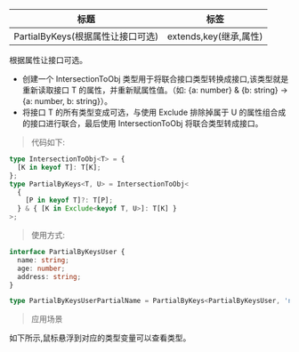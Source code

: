 | 标题                              | 标签                   |
| --------------------------------- | ---------------------- |
| PartialByKeys(根据属性让接口可选) | extends,key(继承,属性) |

根据属性让接口可选。

- 创建一个 IntersectionToObj 类型用于将联合接口类型转换成接口,该类型就是重新读取接口 T 的属性，并重新赋属性值。（如: {a: number} & {b: string} -> {a: number, b: string}）。
- 将接口 T 的所有类型变成可选，与使用 Exclude 排除掉属于 U 的属性组合成的接口进行联合，最后使用 IntersectionToObj 将联合类型转成接口。

> 代码如下:

```ts
type IntersectionToObj<T> = {
  [K in keyof T]: T[K];
};
type PartialByKeys<T, U> = IntersectionToObj<
  {
    [P in keyof T]?: T[P];
  } & { [K in Exclude<keyof T, U>]: T[K] }
>;
```

> 使用方式:

```ts
interface PartialByKeysUser {
  name: string;
  age: number;
  address: string;
}

type PartialByKeysUserPartialName = PartialByKeys<PartialByKeysUser, 'name'>; // { name?:string; age:number; address:string }
```

> 应用场景

如下所示,鼠标悬浮到对应的类型变量可以查看类型。

<div class="code-editor" data-url="codes/typescript/demo/PartialByKeys.ts" data-language="typescript"></div>
